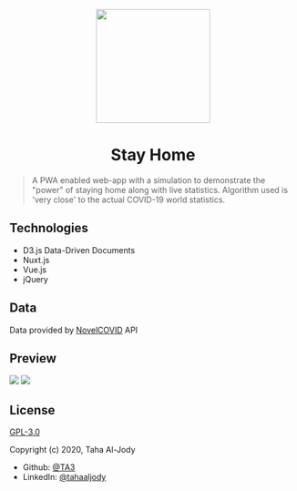 <p align="center"><img width="200px" align="center" src="https://github.com/TA3/stayhome/raw/master/logo.png"></p>
<h1 style="text-align:center;">Stay Home</h1>

> A PWA enabled web-app with a simulation to demonstrate the "power" of staying home along with live statistics. Algorithm used is 'very close' to the actual COVID-19 world statistics.

## Technologies
- D3.js Data-Driven Documents 
- Nuxt.js
- Vue.js
- jQuery
  
## Data
Data provided by <a href="https://github.com/NovelCOVID">NovelCOVID</a> API

## Preview
<img src="https://github.com/TA3/stayhome/raw/master/sim.png">
<img src="https://github.com/TA3/stayhome/raw/master/stat.png">

## License

[GPL-3.0](https://opensource.org/licenses/GPL-3.0) 

Copyright (c) 2020, Taha Al-Jody


- Github: [@TA3](https://github.com/TA3)
- LinkedIn: [@tahaaljody](https://linkedin.com/in/tahaaljody)

